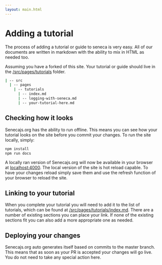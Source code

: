 ```yaml
---
layout: main.html
---
```


# Adding a tutorial
The process of adding a tutorial or guide to seneca is very easy. All of our documents are written
in markdown with the ability to mix in HTML as needed too.

Assuming you have a forked of this site. Your tutorial or guide should live in the
[/src/pages/tutorials][] folder.

``` bash
| -- src
  | -- pages
    | -- tutorials
      | -- index.md
      | -- logging-with-seneca.md
      | -- your-tutorial-here.md
```

## Checking how it looks
Senecajs.org has the ability to run offline. This means you can see how your tutorial looks on the
site before you commit your changes. To run the site locally, simply:

``` bash
npm install
npm run docs
```

A locally ran version of Senecajs.org will now be available in your browser at [localhost:4000][].
The local version of the site is hot reload capable. To have your changes reload simply save them
and use the refresh function of your browser to reload the site.

## Linking to your tutorial
When you complete your tutorial you will need to add it to the list of tutorials, which can be
found at [/src/pages/tutorials/index.md][]. There are a number of existing sections you can place
your link. If none of the existing sections fit you can also add a more appropriate one as needed.


## Deploying your changes
Senecajs.org auto generates itself based on commits to the master branch. This means that as soon as
your PR is accepted your changes will go live. You do not need to take any special action here.

[localhost:4000]: http://localhost:4000/
[/src/pages/tutorials/index.md]: https://github.com/senecajs/senecajs.org/blob/master/src/pages/tutorials/index.md
[/src/pages/tutorials]: https://github.com/senecajs/senecajs.org/blob/master/src/pages/tutorials
